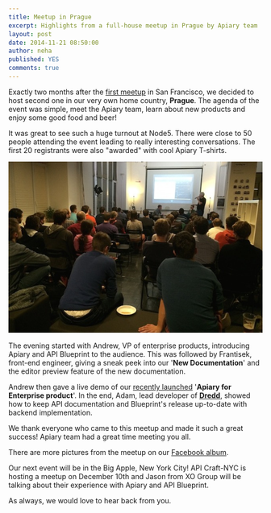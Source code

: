 ```yaml
---
title: Meetup in Prague
excerpt: Highlights from a full-house meetup in Prague by Apiary team
layout: post
date: 2014-11-21 08:50:00
author: neha
published: YES
comments: true
---
```


Exactly two months after the [first meetup](http://blog.apiary.io/2014/09/19/Apiary-Meetup) in San Francisco, we decided to host second one in our very own home country, **Prague**. The agenda of the event was simple, meet the Apiary team, learn about new products and enjoy some good food and beer!

It was great to see such a huge turnout at Node5. There were close to 50 people attending the event leading to really interesting conversations. The first 20 registrants were also "awarded" with cool Apiary T-shirts.

![people](/images/2014-11-19-Prague-Meetup/5.jpg)

The evening started with Andrew, VP of enterprise products, introducing Apiary and API Blueprint to the audience. This was followed by Frantisek, front-end engineer, giving a sneak peek into our '**New Documentation**' and the editor preview feature of the new documentation.

Andrew then gave a live demo of our [recently launched](http://blog.apiary.io/2014/10/22/Enterprise-Release/) '**Apiary for Enterprise product**'.
In the end, Adam, lead developer of [**Dredd**](https://github.com/apiaryio/dredd), showed how to keep API documentation and Blueprint's release up-to-date with backend implementation.

We thank everyone who came to this meetup and made it such a great success! Apiary team had a great time meeting you all.

There are more pictures from the meetup on our [Facebook album](https://www.facebook.com/media/set/?set=a.726137290811445.1073741828.121823441242836&type=3&uploaded=62).

Our next event will be in the Big Apple, New York City! API Craft-NYC is hosting a meetup on December 10th and Jason from XO Group will be talking about their experience with Apiary and API Blueprint.

As always, we would love to hear back from you.
